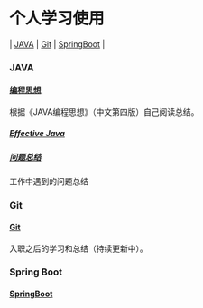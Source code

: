 # 个人学习使用
| [JAVA](#JAVA) | [Git](#Git) | [SpringBoot](#SpringBoot) |

### JAVA
   #### [编程思想](Java/编程思想.md)
   根据《JAVA编程思想》（中文第四版）自己阅读总结。
   ##### [Effective Java](Java/Effective%20Java.md)
   
   ##### [问题总结](Java/working.md)
   工作中遇到的问题总结
   
### Git
   #### [Git](Git/Git.md)
   入职之后的学习和总结（持续更新中）。

### Spring Boot
   #### [SpringBoot](SpringBoot/SpringBoot.md)
